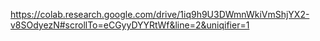 https://colab.research.google.com/drive/1iq9h9U3DWmnWkiVmShjYX2-v8SOdyezN#scrollTo=eCGyyDYYRtWf&line=2&uniqifier=1
